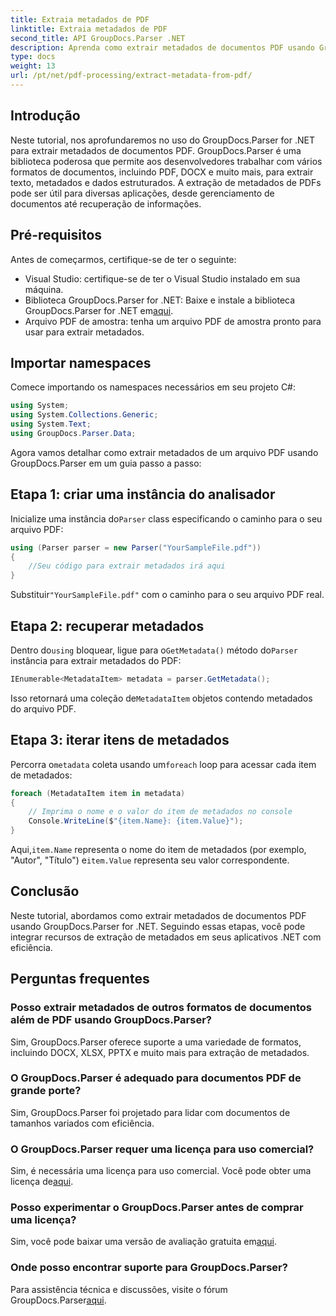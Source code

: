 ```yaml
---
title: Extraia metadados de PDF
linktitle: Extraia metadados de PDF
second_title: API GroupDocs.Parser .NET
description: Aprenda como extrair metadados de documentos PDF usando GroupDocs.Parser for .NET. Este guia abrangente cobre instruções passo a passo e pré-requisitos.
type: docs
weight: 13
url: /pt/net/pdf-processing/extract-metadata-from-pdf/
---
```

## Introdução
Neste tutorial, nos aprofundaremos no uso do GroupDocs.Parser for .NET para extrair metadados de documentos PDF. GroupDocs.Parser é uma biblioteca poderosa que permite aos desenvolvedores trabalhar com vários formatos de documentos, incluindo PDF, DOCX e muito mais, para extrair texto, metadados e dados estruturados. A extração de metadados de PDFs pode ser útil para diversas aplicações, desde gerenciamento de documentos até recuperação de informações.
## Pré-requisitos
Antes de começarmos, certifique-se de ter o seguinte:
- Visual Studio: certifique-se de ter o Visual Studio instalado em sua máquina.
-  Biblioteca GroupDocs.Parser for .NET: Baixe e instale a biblioteca GroupDocs.Parser for .NET em[aqui](https://releases.groupdocs.com/parser/net/).
- Arquivo PDF de amostra: tenha um arquivo PDF de amostra pronto para usar para extrair metadados.

## Importar namespaces
Comece importando os namespaces necessários em seu projeto C#:
```csharp
using System;
using System.Collections.Generic;
using System.Text;
using GroupDocs.Parser.Data;
```

Agora vamos detalhar como extrair metadados de um arquivo PDF usando GroupDocs.Parser em um guia passo a passo:
## Etapa 1: criar uma instância do analisador
 Inicialize uma instância do`Parser` class especificando o caminho para o seu arquivo PDF:
```csharp
using (Parser parser = new Parser("YourSampleFile.pdf"))
{
    //Seu código para extrair metadados irá aqui
}
```
 Substituir`"YourSampleFile.pdf"` com o caminho para o seu arquivo PDF real.
## Etapa 2: recuperar metadados
 Dentro do`using` bloquear, ligue para o`GetMetadata()` método do`Parser` instância para extrair metadados do PDF:
```csharp
IEnumerable<MetadataItem> metadata = parser.GetMetadata();
```
 Isso retornará uma coleção de`MetadataItem` objetos contendo metadados do arquivo PDF.
## Etapa 3: iterar itens de metadados
 Percorra o`metadata` coleta usando um`foreach` loop para acessar cada item de metadados:
```csharp
foreach (MetadataItem item in metadata)
{
    // Imprima o nome e o valor do item de metadados no console
    Console.WriteLine($"{item.Name}: {item.Value}");
}
```
 Aqui,`item.Name` representa o nome do item de metadados (por exemplo, "Autor", "Título") e`item.Value` representa seu valor correspondente.

## Conclusão
Neste tutorial, abordamos como extrair metadados de documentos PDF usando GroupDocs.Parser for .NET. Seguindo essas etapas, você pode integrar recursos de extração de metadados em seus aplicativos .NET com eficiência.

## Perguntas frequentes
### Posso extrair metadados de outros formatos de documentos além de PDF usando GroupDocs.Parser?
Sim, GroupDocs.Parser oferece suporte a uma variedade de formatos, incluindo DOCX, XLSX, PPTX e muito mais para extração de metadados.
### O GroupDocs.Parser é adequado para documentos PDF de grande porte?
Sim, GroupDocs.Parser foi projetado para lidar com documentos de tamanhos variados com eficiência.
### O GroupDocs.Parser requer uma licença para uso comercial?
 Sim, é necessária uma licença para uso comercial. Você pode obter uma licença de[aqui](https://purchase.groupdocs.com/buy).
### Posso experimentar o GroupDocs.Parser antes de comprar uma licença?
 Sim, você pode baixar uma versão de avaliação gratuita em[aqui](https://releases.groupdocs.com/).
### Onde posso encontrar suporte para GroupDocs.Parser?
 Para assistência técnica e discussões, visite o fórum GroupDocs.Parser[aqui](https://forum.groupdocs.com/c/parser/17).